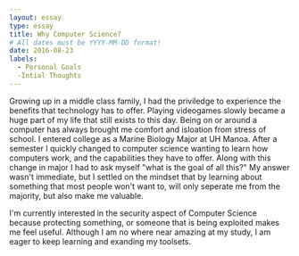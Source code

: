 ```yaml
---
layout: essay
type: essay
title: Why Computer Science?
# All dates must be YYYY-MM-DD format!
date: 2016-08-23
labels:
  - Personal Goals
  -Intial Thoughts
---
```



Growing up in a middle class family, I had the priviledge to experience the benefits that technology has to offer. Playing videogames slowly became a huge part of my life that still exists to this day. Being on or around a computer has always brought me comfort and isloation from stress of school. I entered college as a Marine Biology Major at UH Manoa. After a semester I quickly changed to computer science wanting to learn how computers work, and the capabilities they have to offer. Along with this change in major I had to ask myself "what is the goal of all this?" My answer wasn't immediate, but I settled on the mindset that by learning about something that most people won't want to, will only seperate me from the majority, but also make me valuable.

I'm currently interested in the security aspect of Computer Science because protecting something, or someone that is being exploited makes me feel useful. Although I am no where near amazing at my study, I am eager to keep learning and exanding my toolsets.

